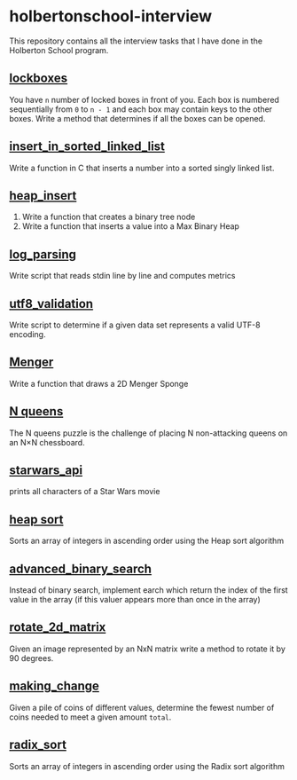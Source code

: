 # holbertonschool-interview

This repository contains all the interview tasks that I have done in the Holberton School program.

## [lockboxes](lockboxes)

You have `n` number of locked boxes in front of you. Each box is numbered sequentially from `0` to `n - 1` and each box 
may contain keys to the other boxes.
Write a method that determines if all the boxes can be opened.

## [insert_in_sorted_linked_list](insert_in_sorted_linked_list)

Write a function in C that inserts a number into a sorted singly linked list.

## [heap_insert](heap_insert)

1. Write a function that creates a binary tree node
2. Write a function that inserts a value into a Max Binary Heap

## [log_parsing](log_parsing)

Write script that reads stdin line by line and computes metrics

## [utf8_validation](./utf8_validation)

Write script to determine if a given data set represents a valid UTF-8 encoding.

## [Menger](./menger)

Write a function that draws a 2D Menger Sponge

## [N queens](./nqueens)

The N queens puzzle is the challenge of placing N non-attacking queens on an N×N chessboard.

## [starwars_api](./starwars_api/)

 prints all characters of a Star Wars movie

## [heap sort](./heap_sort/)

Sorts an array of integers in ascending order using the Heap sort algorithm

## [advanced_binary_search](./advanced_binary_search/)

Instead of binary search, implement earch which return the index of the first value in the array (if this valuer appears more than once in the array)

## [rotate_2d_matrix](./rotate_2d_matrix/)

Given an image represented by an NxN matrix write a method to rotate it by 90 degrees.

## [making_change](./making_change)

Given a pile of coins of different values, determine the fewest number of coins needed to meet a given amount `total`.

## [radix_sort](./radix_sort)

Sorts an array of integers in ascending order using the Radix sort algorithm
